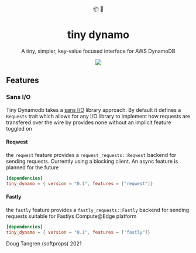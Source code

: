 <div align="center">
  📦 🤏
</div>

<h1 align="center">
  tiny dynamo
</h1>

<p align="center">
   A tiny, simpler, key-value focused interface for AWS DynamoDB
</p>

<div align="center">
  <a href="https://github.com/softprops/tiny-dynamo/actions">
		<img src="https://github.com/softprops/tiny-dynamo/workflows/Main/badge.svg"/>
	</a>
</div>

## Features

### Sans I/O

Tiny Dynamodb takes a [sans I/O](https://sans-io.readthedocs.io/) library approach. By default it defines a `Requests` trait which allows for any I/O library to implement how requests are transfered over the wire by provides none without an implicit feature toggled on

#### Reqwest

the `reqwest` feature provides a `reqwest_requests::Reqwest` backend for sending requests. Currently using a blocking client. An async feature is planned for the future

```toml
[dependencies]
tiny_dynamo = { version = "0.1", features = ["reqwest"]}
```

#### Fastly

the `fastly` feature provides a `fastly_requests::Fastly` backend for sending requests suitable for Fastlys Compute@Edge platform

```toml
[dependencies]
tiny_dynamo = { version = "0.1", features = ["fastly"]}
```

Doug Tangren (softprops) 2021
